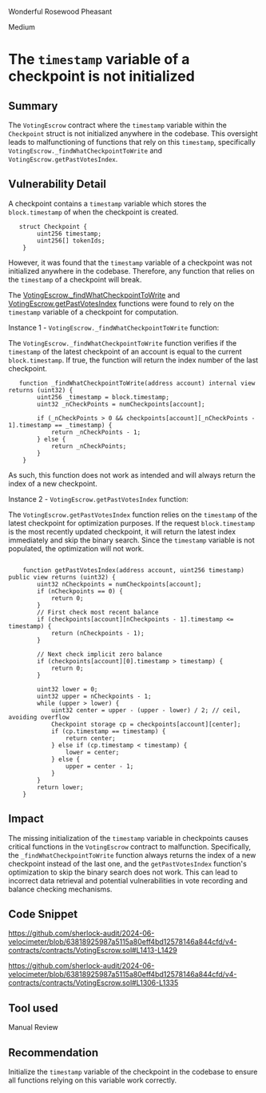 Wonderful Rosewood Pheasant

Medium

# The `timestamp` variable of a checkpoint is not initialized

## Summary
 The `VotingEscrow` contract where the `timestamp` variable within the `Checkpoint` struct is not initialized anywhere in the codebase. This oversight leads to malfunctioning of functions that rely on this `timestamp`, specifically `VotingEscrow._findWhatCheckpointToWrite` and `VotingEscrow.getPastVotesIndex`.

## Vulnerability Detail
A checkpoint contains a `timestamp` variable which stores the `block.timestamp` of when the checkpoint is created.
```solidity
   struct Checkpoint {
        uint256 timestamp;
        uint256[] tokenIds;
    }
```
However, it was found that the `timestamp` variable of a checkpoint was not initialized anywhere in the codebase. Therefore, any function that relies on the `timestamp` of a checkpoint will break.

The [VotingEscrow._findWhatCheckpointToWrite](https://github.com/sherlock-audit/2024-06-velocimeter/blob/63818925987a5115a80eff4bd12578146a844cfd/v4-contracts/contracts/VotingEscrow.sol#L1413-L1429) and [VotingEscrow.getPastVotesIndex](https://github.com/sherlock-audit/2024-06-velocimeter/blob/63818925987a5115a80eff4bd12578146a844cfd/v4-contracts/contracts/VotingEscrow.sol#L1306-L1335) functions were found to rely on the `timestamp` variable of a checkpoint for computation.

Instance 1 - `VotingEscrow._findWhatCheckpointToWrite` function:

The `VotingEscrow._findWhatCheckpointToWrite` function verifies if the `timestamp` of the latest checkpoint of an account is equal to the current `block.timestamp`. If true, the function will return the index number of the last checkpoint.
```solidity
   function _findWhatCheckpointToWrite(address account) internal view returns (uint32) {
        uint256 _timestamp = block.timestamp;
        uint32 _nCheckPoints = numCheckpoints[account];

        if (_nCheckPoints > 0 && checkpoints[account][_nCheckPoints - 1].timestamp == _timestamp) {
            return _nCheckPoints - 1;
        } else {
            return _nCheckPoints;
        }
    }
```
As such, this function does not work as intended and will always return the index of a new checkpoint.

Instance 2 - `VotingEscrow.getPastVotesIndex` function:

The `VotingEscrow.getPastVotesIndex` function relies on the `timestamp` of the latest checkpoint for optimization purposes. If the request `block.timestamp` is the most recently updated checkpoint, it will return the latest index immediately and skip the binary search. Since the `timestamp` variable is not populated, the optimization will not work.
```solidity
  
    function getPastVotesIndex(address account, uint256 timestamp) public view returns (uint32) {
        uint32 nCheckpoints = numCheckpoints[account];
        if (nCheckpoints == 0) {
            return 0;
        }
        // First check most recent balance
        if (checkpoints[account][nCheckpoints - 1].timestamp <= timestamp) {
            return (nCheckpoints - 1);
        }

        // Next check implicit zero balance
        if (checkpoints[account][0].timestamp > timestamp) {
            return 0;
        }

        uint32 lower = 0;
        uint32 upper = nCheckpoints - 1;
        while (upper > lower) {
            uint32 center = upper - (upper - lower) / 2; // ceil, avoiding overflow
            Checkpoint storage cp = checkpoints[account][center];
            if (cp.timestamp == timestamp) {
                return center;
            } else if (cp.timestamp < timestamp) {
                lower = center;
            } else {
                upper = center - 1;
            }
        }
        return lower;
    }
```

## Impact
The missing initialization of the `timestamp` variable in checkpoints causes critical functions in the `VotingEscrow` contract to malfunction. Specifically, the `_findWhatCheckpointToWrite` function always returns the index of a new checkpoint instead of the last one, and the `getPastVotesIndex` function's optimization to skip the binary search does not work. This can lead to incorrect data retrieval and potential vulnerabilities in vote recording and balance checking mechanisms.

## Code Snippet
https://github.com/sherlock-audit/2024-06-velocimeter/blob/63818925987a5115a80eff4bd12578146a844cfd/v4-contracts/contracts/VotingEscrow.sol#L1413-L1429

https://github.com/sherlock-audit/2024-06-velocimeter/blob/63818925987a5115a80eff4bd12578146a844cfd/v4-contracts/contracts/VotingEscrow.sol#L1306-L1335

## Tool used
Manual Review

## Recommendation
Initialize the `timestamp` variable of the checkpoint in the codebase to ensure all functions relying on this variable work correctly.
